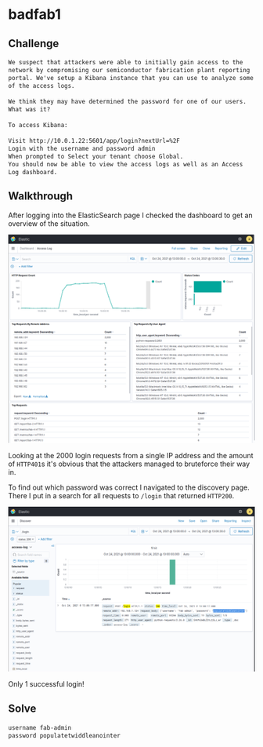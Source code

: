 # badfab1

## Challenge

```
We suspect that attackers were able to initially gain access to the network by compromising our semiconductor fabrication plant reporting portal. We've setup a Kibana instance that you can use to analyze some of the access logs.

We think they may have determined the password for one of our users. What was it?

To access Kibana:

Visit http://10.0.1.22:5601/app/login?nextUrl=%2F
Login with the username and password admin
When prompted to Select your tenant choose Global.
You should now be able to view the access logs as well as an Access Log dashboard.
```

## Walkthrough

After logging into the ElasticSearch page I checked the dashboard to get an overview of the situation.

![dashboard](dashboard.png)

Looking at the 2000 login requests from a single IP address and the amount of `HTTP401`s it's obvious that the attackers managed to bruteforce their way in.

To find out which password was correct I navigated to the discovery page. There I put in a search for all requests to `/login` that returned `HTTP200`.
 
![discover](discover.png)

Only 1 successful login!

## Solve

```
username fab-admin
password populatetwiddleanointer
```
